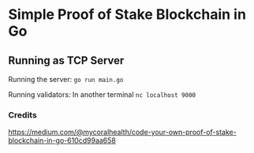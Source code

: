 # Simple Proof of Stake Blockchain in Go

## Running as TCP Server
Running the server:
`go run main.go`

Running validators:
In another terminal
`nc localhost 9000`


### Credits
https://medium.com/@mycoralhealth/code-your-own-proof-of-stake-blockchain-in-go-610cd99aa658